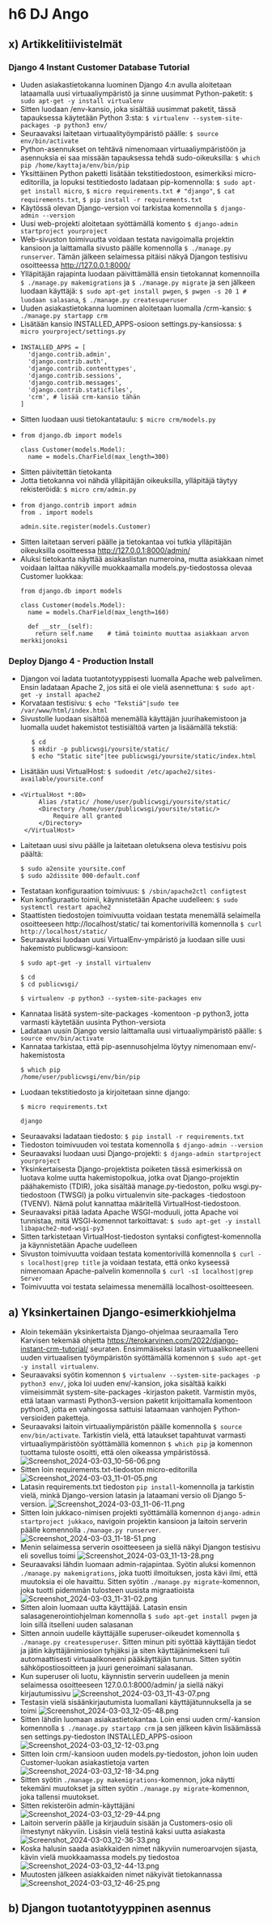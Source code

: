 # h6 DJ Ango

## x) Artikkelitiivistelmät

### Django 4 Instant Customer Database Tutorial
- Uuden asiakastietokanna luominen Django 4:n avulla aloitetaan lataamalla uusi virtuaaliympäristö ja sinne uusimmat Python-paketit:
     ```$ sudo apt-get -y install virtualenv```
- Sitten luodaan /env-kansio, joka sisältää uusimmat paketit, tässä tapauksessa käytetään Python 3:sta:
    ```$ virtualenv --system-site-packages -p python3 env/```
- Seuraavaksi laitetaan virtuaalityöympäristö päälle:
    ```$ source env/bin/activate```
- Python-asennukset on tehtävä nimenomaan virtuaaliympäristöön ja asennuksia ei saa missään tapauksessa tehdä sudo-oikeuksilla:
    ```$ which pip /home/kayttaja/env/bin/pip```
- Yksittäinen Python paketti lisätään tekstitiedostoon, esimerkiksi micro-editorilla, ja lopuksi testitiedosto ladataan pip-komennolla:
    ```$ sudo apt-get install micro```,
    ```$ micro requirements.txt # "django"```,
    ```$ cat requirements.txt```,
    ```$ pip install -r requirements.txt```
- Käytössä olevan Django-version voi tarkistaa komennolla
    ```$ django-admin --version```
- Uusi web-projekti aloitetaan syöttämällä komento
    ```$ django-admin startproject yourproject```
- Web-sivuston toimivuutta voidaan testata navigoimalla projektin kansioon ja laittamalla sivusto päälle komennolla
    ```$ ./manage.py runserver```. Tämän jälkeen selaimessa pitäisi näkyä Djangon testisivu osoitteessa http://127.0.0.1:8000/
- Ylläpitäjän rajapinta luodaan päivittämällä ensin tietokannat komennoilla
    ```$ ./manage.py makemigrations``` ja
    ```$ ./manage.py migrate``` ja sen jälkeen luodaan käyttäjä:
    ```$ sudo apt-get install pwgen```,
    ```$ pwgen -s 20 1 # luodaan salasana```,
    ```$ ./manage.py createsuperuser```
- Uuden asiakastietokanna luominen aloitetaan luomalla /crm-kansio:
    ```$ ./manage.py startapp crm```
- Lisätään kansio INSTALLED_APPS-osioon settings.py-kansiossa:
    ```$ micro yourproject/settings.py```
- ```
  INSTALLED_APPS = [
    'django.contrib.admin',
    'django.contrib.auth',
    'django.contrib.contenttypes',
    'django.contrib.sessions',
    'django.contrib.messages',
    'django.contrib.staticfiles',
    'crm', # lisää crm-kansio tähän
  ]                             
 - Sitten luodaan uusi tietokantataulu:
    ```$ micro crm/models.py```
- ```
  from django.db import models

  class Customer(models.Model):
    name = models.CharField(max_length=300)
- Sitten päivitettän tietokanta
- Jotta tietokanna voi nähdä ylläpitäjän oikeuksilla, ylläpitäjä täytyy rekisteröidä:
    ```$ micro crm/admin.py```
-    ```
     from django.contrib import admin
     from . import models

     admin.site.register(models.Customer)
- Sitten laitetaan serveri päälle ja tietokantaa voi tutkia ylläpitäjän oikeuksilla osoitteessa http://127.0.0.1:8000/admin/
- Aluksi tietokanta näyttää asiakaslistan numeroina, mutta asiakkaan nimet voidaan laittaa näkyville muokkaamalla models.py-tiedostossa olevaa Customer luokkaa:
    ```
    from django.db import models

    class Customer(models.Model):
      name = models.CharField(max_length=160)

      def __str__(self):	 
        return self.name	# tämä toiminto muuttaa asiakkaan arvon merkkijonoksi

### Deploy Django 4 - Production Install
- Djangon voi ladata tuotantotyyppisesti luomalla Apache web palvelimen. Ensin ladataan Apache 2, jos sitä ei ole vielä asennettuna:
    ```$ sudo apt-get -y install apache2```
- Korvataan testisivu:
    ```$ echo "Tekstiä"|sudo tee /var/www/html/index.html```
- Sivustolle luodaan sisältöä menemällä käyttäjän juurihakemistoon ja  luomalla uudet hakemistot testisiältöä varten ja lisäämällä tekstiä:
    ```
       $ cd
       $ mkdir -p publicwsgi/yoursite/static/
       $ echo "Static site"|tee publicwsgi/yoursite/static/index.html
- Lisätään uusi VirtualHost:
    ```$ sudoedit /etc/apache2/sites-available/yoursite.conf```
-    ```
     <VirtualHost *:80>
	      Alias /static/ /home/user/publicwsgi/yoursite/static/
	      <Directory /home/user/publicwsgi/yoursite/static/>
		      Require all granted
	      </Directory>
      </VirtualHost>
- Laitetaan uusi sivu päälle ja laitetaan oletuksena oleva testisivu pois päältä:
    ```
    $ sudo a2ensite yoursite.conf
    $ sudo a2dissite 000-default.conf
- Testataan konfiguraation toimivuus:
    ```$ /sbin/apache2ctl configtest```
- Kun konfiguraatio toimii, käynnistetään Apache uudelleen:
    ```$ sudo systemctl restart apache2```
- Staattisten tiedostojen toimivuutta voidaan testata menemällä selaimella osoitteeseen http://localhost/static/ tai komentorivillä komennolla
    ```$ curl http://localhost/static/```
- Seuraavaksi luodaan uusi VirtualEnv-ympäristö ja luodaan sille uusi hakemisto publicwsgi-kansioon:
    ```
    $ sudo apt-get -y install virtualenv

    $ cd
    $ cd publicwsgi/

    $ virtualenv -p python3 --system-site-packages env

- Kannataa lisätä system-site-packages -komentoon -p python3, jotta varmasti käytetään uusinta Python-versiota
- Ladataan uusin Django versio laittamalla uusi virtuaaliympäristö päälle:
    ```$ source env/bin/activate```
- Kannataa tarkistaa, että pip-asennusohjelma löytyy nimenomaan env/-hakemistosta
    ```
    $ which pip
    /home/user/publicwsgi/env/bin/pip
- Luodaan tekstitiedosto ja kirjoitetaan sinne django:
    ```
    $ micro requirements.txt

    django
- Seuraavaksi ladataan tiedosto:
    ```$ pip install -r requirements.txt```
- Tiedoston toimivuuden voi testata komennolla
    ```$ django-admin --version```
- Seuraavaksi luodaan uusi Django-projekti:
    ```$ django-admin startproject yourproject```
- Yksinkertaisesta Django-projektista poiketen tässä esimerkissä on luotava kolme uutta hakemistopolkua, jotka ovat Django-projektin päähakemisto (TDIR), joka sisältää manage.py-tiedoston,
polku wsgi.py- tiedostoon (TWSGI) ja polku virtualenvin site-packages -tiedostoon (TVENV). Nämä polut kannattaa määritellä VirtualHost-tiedostoon.
- Seuraavaksi pitää ladata Apache WSGI-moduuli, jotta Apache voi tunnistaa, mitä WSGI-komennot tarkoittavat:
    ```$ sudo apt-get -y install libapache2-mod-wsgi-py3```
- Sitten tarkistetaan VirtualHost-tiedoston syntaksi configtest-komennolla ja käynnistetään Apache uudelleen
- Sivuston toimivuutta voidaan testata komentorivillä komennolla
    ```$ curl -s localhost|grep title``` ja voidaan testata, että onko kyseessä nimenomaan Apache-palvelin komennolla
    ```$ curl -sI localhost|grep Server```
- Toimivuutta voi testata selaimessa menemällä localhost-osoitteeseen.

## a) Yksinkertainen Django-esimerkkiohjelma

- Aloin tekemään yksinkertaista Django-ohjelmaa seuraamalla Tero Karvisen tekemää ohjetta https://terokarvinen.com/2022/django-instant-crm-tutorial/ seuraten. Ensimmäiseksi latasin virtuaalikoneelleni uuden virtuaalisen työympäristön syöttämällä komennon
    ```$ sudo apt-get -y install virtualenv```.
- Seuraavaksi syötin komennon
    ```$ virtualenv --system-site-packages -p python3 env/```, joka loi uuden env/-kansion, joka sisältää kaikki viimeisimmät system-site-packages -kirjaston paketit. Varmistin myös, että lataan varmasti Python3-version paketit krijoittamalla komentoon python3, jotta en vahingossa sattuisi lataamaan vanhojen Python-versioiden paketteja.
- Seuraavaksi laitoin virtuaaliympäristön päälle komennolla
    ```$ source env/bin/activate```. Tarkistin vielä, että lataukset tapahtuvat varmasti virtuaaliympäristöön syöttämällä komennon
    ```$ which pip``` ja komennon tuottama tuloste osoitti, että olen oikeassa ympäristössä.
![Screenshot_2024-03-03_10-56-06.png](https://github.com/JukkaLak/linuxpalvelimet-k24/blob/main/Screenshot_2024-03-03_10-56-06.png)
- Sitten loin requirements.txt-tiedoston micro-editorilla
![Screenshot_2024-03-03_11-01-05.png](https://github.com/JukkaLak/linuxpalvelimet-k24/blob/main/Screenshot_2024-03-03_11-01-05.png)
- Latasin requirements.txt tiedoston ```pip install```-komennolla ja tarkistin vielä, minkä Django-version latasin ja lataamani versio oli Django 5-version.
![Screenshot_2024-03-03_11-06-11.png](https://github.com/JukkaLak/linuxpalvelimet-k24/blob/main/Screenshot_2024-03-03_11-06-11.png)
- Sitten loin jukkaco-nimisen projekti syöttämällä komennon
    ```django-admin startproject jukkaco```, navigoin projektin kansioon ja laitoin serverin päälle komennolla
    ```./manage.py runserver```.
![Screenshot_2024-03-03_11-18-51.png](https://github.com/JukkaLak/linuxpalvelimet-k24/blob/main/Screenshot_2024-03-03_11-18-51.png)
- Menin selaimessa serverin osoitteeseen ja siellä näkyi Djangon testisivu eli sovellus toimi
![Screenshot_2024-03-03_11-13-28.png](https://github.com/JukkaLak/linuxpalvelimet-k24/blob/main/Screenshot_2024-03-03_11-13-28.png)
- Seuraavaksi lähdin luomaan admin-rajapintaa. Syötin aluksi komennon
    ```./manage.py makemigrations```, joka tuotti ilmoituksen, josta kävi ilmi, että muutoksia ei ole havaittu. Sitten syötin ```./manage.py migrate```-komennon, joka tuotti pidemmän tulosteen uusista migraatioista
![Screenshot_2024-03-03_11-31-02.png](https://github.com/JukkaLak/linuxpalvelimet-k24/blob/main/Screenshot_2024-03-03_11-31-02.png)
- Sitten aloin luomaan uutta käyttäjää. Latasin ensin salasagenerointiohjelman komennolla
    ```$ sudo apt-get install pwgen``` ja loin sillä itselleni uuden salasanan
- Sitten annoin uudelle käyttäjälle superuser-oikeudet komennolla
    ```$ ./manage.py createsuperuser```. Sitten minun piti syöttää käyttäjän tiedot ja jätin käyttäjänimiosion tyhjäksi ja siten käyttäjänimekseni tuli automaattisesti virtuaalikoneeni pääkäyttäjän tunnus. Sitten syötin sähköpostiosoitteen ja juuri generoimani salasanan.
- Kun superuser oli luotu, käynnistin serverin uudelleen ja menin selaimessa osoitteeseen 127.0.0.1:8000/admin/ ja siellä näkyi kirjautumissivu
![Screenshot_2024-03-03_11-43-07.png](https://github.com/JukkaLak/linuxpalvelimet-k24/blob/main/Screenshot_2024-03-03_11-43-07.png)
- Testasin vielä sisäänkirjautumista luomallani käyttäjätunnuksella ja se toimi
![Screenshot_2024-03-03_12-05-48.png](https://github.com/JukkaLak/linuxpalvelimet-k24/blob/main/Screenshot_2024-03-03_12-05-48.png)
- Sitten lähdin luomaan asiakastietokantaa. Loin ensi uuden crm/-kansion komennolla
    ```$ ./manage.py startapp crm``` ja sen jälkeen kävin lisäämässä sen settings.py-tiedoston INSTALLED_APPS-osioon
![Screenshot_2024-03-03_12-12-03.png](https://github.com/JukkaLak/linuxpalvelimet-k24/blob/main/Screenshot_2024-03-03_12-12-03.png)
- Sitten loin crm/-kansioon uuden models.py-tiedoston, johon loin uuden Customer-luokan asiakastietoja varten
![Screenshot_2024-03-03_12-18-34.png](https://github.com/JukkaLak/linuxpalvelimet-k24/blob/main/Screenshot_2024-03-03_12-18-34.png)
- Sitten syötin ```./manage.py makemigrations```-komennon, joka näytti tekemäni muutokset ja sitten syötin ```./manage.py migrate```-komennon, joka tallensi muutokset.
- Sitten rekisteröin admin-käyttäjäni
![Screenshot_2024-03-03_12-29-44.png](https://github.com/JukkaLak/linuxpalvelimet-k24/blob/main/Screenshot_2024-03-03_12-29-44.png)
- Laitoin serverin päälle ja kirjauduin sisään ja Customers-osio oli ilmestynyt näkyviin. Lisäsin vielä testinä kaksi uutta asiakasta
![Screenshot_2024-03-03_12-36-33.png](https://github.com/JukkaLak/linuxpalvelimet-k24/blob/main/Screenshot_2024-03-03_12-36-33.png)
- Koska halusin saada asiakkaiden nimet näkyviin numeroarvojen sijasta, kävin vielä muokkaamassa models.py tiedostoa
![Screenshot_2024-03-03_12-44-13.png](https://github.com/JukkaLak/linuxpalvelimet-k24/blob/main/Screenshot_2024-03-03_12-44-13.png)
- Muutosten jälkeen asiakkaiden nimet näkyivät tietokannassa
![Screenshot_2024-03-03_12-46-25.png](https://github.com/JukkaLak/linuxpalvelimet-k24/blob/main/Screenshot_2024-03-03_12-46-25.png)

## b) Djangon tuotantotyyppinen asennus


  
  



       

